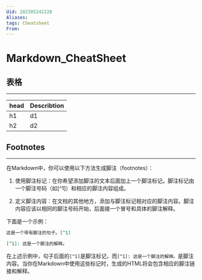 ```yaml
---
Uid: 202305242228
Aliases: 
tags: Cheatsheet
From: 
---
```

# Markdown_CheatSheet

## 表格
---

| head | Describtion |
| ---- | ----------- |
| h1   | d1          |
| h2   | d2          |

## Footnotes
---

在Markdown中，你可以使用以下方法生成脚注（footnotes）：

1. 使用脚注标记：在你希望添加脚注的文本后面加上一个脚注标记。脚注标记由一个脚注号码（如[^1]）和相应的脚注内容组成。

2. 定义脚注内容：在文档的其他地方，添加与脚注标记相对应的脚注内容。脚注内容应该以相同的脚注号码开始，后面接一个冒号和具体的脚注解释。

下面是一个示例：

```markdown
这是一个带有脚注的句子。[^1]

[^1]: 这是一个脚注的解释。
```

在上述示例中，句子后面的`[^1]`是脚注标记，而`[^1]: 这是一个脚注的解释。`是脚注内容。当你在Markdown中使用这些标记时，生成的HTML将会包含相应的脚注链接和解释。
